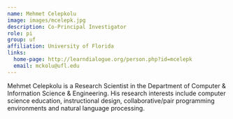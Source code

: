 ```yaml
---
name: Mehmet Celepkolu
image: images/mcelepk.jpg
description: Co-Principal Investigator
role: pi
group: uf
affiliation: University of Florida
links:
  home-page: http://learndialogue.org/person.php?id=mcelepk
  email: mckolu@ufl.edu
---
```


Mehmet Celepkolu is a Research Scientist in the Department of Computer & Information Science & Engineering. His research interests include computer science education, instructional design, collaborative/pair programming environments and natural language processing.
